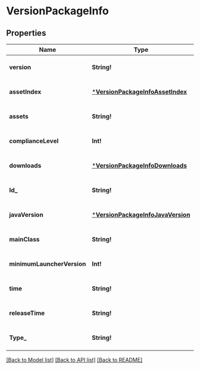 # VersionPackageInfo

## Properties
Name | Type | Description | Notes
------------ | ------------- | ------------- | -------------
**version** | **String!** |  | [optional] [default to null]
**assetIndex** | [***VersionPackageInfoAssetIndex**](VersionPackageInfo_assetIndex.md) |  | [optional] [default to null]
**assets** | **String!** |  | [optional] [default to null]
**complianceLevel** | **Int!** |  | [optional] [default to null]
**downloads** | [***VersionPackageInfoDownloads**](VersionPackageInfo_downloads.md) |  | [optional] [default to null]
**Id_** | **String!** |  | [optional] [default to null]
**javaVersion** | [***VersionPackageInfoJavaVersion**](VersionPackageInfo_javaVersion.md) |  | [optional] [default to null]
**mainClass** | **String!** |  | [optional] [default to null]
**minimumLauncherVersion** | **Int!** |  | [optional] [default to null]
**time** | **String!** |  | [optional] [default to null]
**releaseTime** | **String!** |  | [optional] [default to null]
**Type_** | **String!** |  | [optional] [default to null]

[[Back to Model list]](../README.md#documentation-for-models) [[Back to API list]](../README.md#documentation-for-api-endpoints) [[Back to README]](../README.md)


